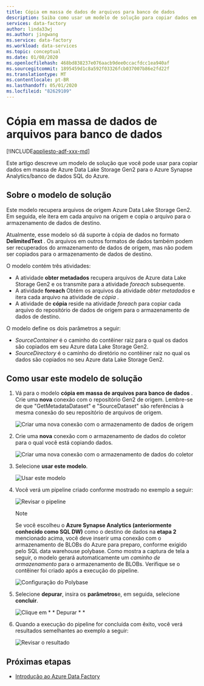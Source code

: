 ```yaml
---
title: Cópia em massa de dados de arquivos para banco de dados
description: Saiba como usar um modelo de solução para copiar dados em massa de Azure Data Lake Storage Gen2 para o Azure Synapse Analytics/banco de dados SQL do Azure.
services: data-factory
author: linda33wj
ms.author: jingwang
ms.service: data-factory
ms.workload: data-services
ms.topic: conceptual
ms.date: 01/08/2020
ms.openlocfilehash: 468bd838237e076aacb9dee0ccacfdcc1ea940af
ms.sourcegitcommit: 1895459d1c8a592f03326fcb037007b86e2fd22f
ms.translationtype: MT
ms.contentlocale: pt-BR
ms.lasthandoff: 05/01/2020
ms.locfileid: "82629109"
---
```

# <a name="bulk-copy-from-files-to-database"></a>Cópia em massa de dados de arquivos para banco de dados

[!INCLUDE[appliesto-adf-xxx-md](includes/appliesto-adf-xxx-md.md)]

Este artigo descreve um modelo de solução que você pode usar para copiar dados em massa de Azure Data Lake Storage Gen2 para o Azure Synapse Analytics/banco de dados SQL do Azure.

## <a name="about-this-solution-template"></a>Sobre o modelo de solução

Este modelo recupera arquivos de origem Azure Data Lake Storage Gen2. Em seguida, ele itera em cada arquivo na origem e copia o arquivo para o armazenamento de dados de destino. 

Atualmente, esse modelo só dá suporte à cópia de dados no formato **DelimitedText** . Os arquivos em outros formatos de dados também podem ser recuperados do armazenamento de dados de origem, mas não podem ser copiados para o armazenamento de dados de destino.  

O modelo contém três atividades:
- A atividade **obter metadados** recupera arquivos de Azure data Lake Storage Gen2 e os transmite para a atividade *foreach* subsequente.
- A atividade **foreach** Obtém os arquivos da atividade *obter metadados* e itera cada arquivo na atividade de *cópia* .
- A atividade de **cópia** reside na atividade *foreach* para copiar cada arquivo do repositório de dados de origem para o armazenamento de dados de destino.

O modelo define os dois parâmetros a seguir:
- *SourceContainer* é o caminho do contêiner raiz para o qual os dados são copiados em seu Azure data Lake Storage Gen2. 
- *SourceDirectory* é o caminho do diretório no contêiner raiz no qual os dados são copiados no seu Azure data Lake Storage Gen2.

## <a name="how-to-use-this-solution-template"></a>Como usar este modelo de solução

1. Vá para o modelo **cópia em massa de arquivos para banco de dados** . Crie uma **nova** conexão com o repositório Gen2 de origem. Lembre-se de que "GetMetadataDataset" e "SourceDataset" são referências à mesma conexão do seu repositório de arquivos de origem.

    ![Criar uma nova conexão com o armazenamento de dados de origem](media/solution-template-bulk-copy-from-files-to-database/source-connection.png)

2. Crie uma **nova** conexão com o armazenamento de dados do coletor para o qual você está copiando dados.

    ![Criar uma nova conexão com o armazenamento de dados do coletor](media/solution-template-bulk-copy-from-files-to-database/destination-connection.png)
    
3. Selecione **usar este modelo**.

    ![Usar este modelo](media/solution-template-bulk-copy-from-files-to-database/use-template.png)
    
4. Você verá um pipeline criado conforme mostrado no exemplo a seguir:

    ![Revisar o pipeline](media/solution-template-bulk-copy-from-files-to-database/new-pipeline.png)

    > [!NOTE]
    > Se você escolheu o **Azure Synapse Analytics (anteriormente conhecido como SQL DW)** como o destino de dados na **etapa 2** mencionado acima, você deve inserir uma conexão com o armazenamento de BLOBs do Azure para preparo, conforme exigido pelo SQL data warehouse polybase. Como mostra a captura de tela a seguir, o modelo gerará automaticamente um *caminho de armazenamento* para o armazenamento de BLOBs. Verifique se o contêiner foi criado após a execução do pipeline.
        
    ![Configuração do Polybase](media/solution-template-bulk-copy-from-files-to-database/staging-account.png)

5. Selecione **depurar**, insira os **parâmetros**e, em seguida, selecione **concluir**.

    ![Clique em * * Depurar * *](media/solution-template-bulk-copy-from-files-to-database/debug-run.png)

6. Quando a execução do pipeline for concluída com êxito, você verá resultados semelhantes ao exemplo a seguir:

    ![Revisar o resultado](media/solution-template-bulk-copy-from-files-to-database/run-succeeded.png)

       
## <a name="next-steps"></a>Próximas etapas

- [Introdução ao Azure Data Factory](introduction.md)